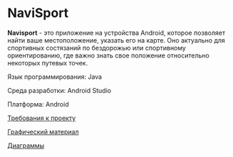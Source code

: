 # NaviSport

**Navisport** - это приложение на устройства Android, которое позволяет найти ваше местоположение, указать его на карте. Оно актуально для спортивных состязаний по бездорожью или спортивному ориентированию, где важно знать свое положение относительно некоторых путевых точек.

Язык программирования: Java

Среда разработки: Android Studio

Платформа: Android

[Требования к проекту](https://github.com/NikitaKapitanov750503/NaviSport/blob/master/%D0%94%D0%BE%D0%BA%D1%83%D0%BC%D0%B5%D0%BD%D1%82%D0%B0%D1%86%D0%B8%D1%8F/%D0%A2%D1%80%D0%B5%D0%B1%D0%BE%D0%B2%D0%B0%D0%BD%D0%B8%D1%8F.md)

[Графический материал](https://github.com/NikitaKapitanov750503/NaviSport/tree/master/%D0%98%D0%B7%D0%BE%D0%B1%D1%80%D0%B0%D0%B6%D0%B5%D0%BD%D0%B8%D1%8F/%D0%9C%D0%BE%D0%BA%D0%B0%D0%BF%D1%8B%20%D0%BF%D1%80%D0%B8%D0%BB%D0%BE%D0%B6%D0%B5%D0%BD%D0%B8%D1%8F)

[Диаграммы](https://github.com/NikitaKapitanov750503/NaviSport/tree/master/%D0%94%D0%B8%D0%B0%D0%B3%D1%80%D0%B0%D0%BC%D0%BC%D1%8B)
